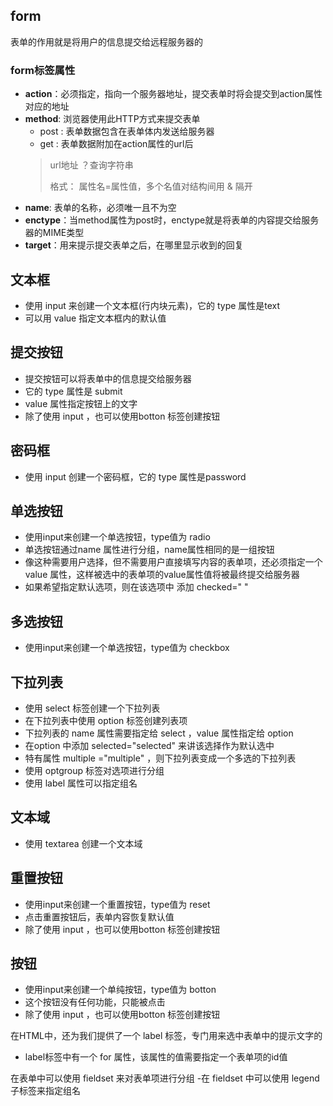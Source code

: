 ## form
表单的作用就是将用户的信息提交给远程服务器的

### form标签属性
- **action**：必须指定，指向一个服务器地址，提交表单时将会提交到action属性对应的地址
- **method**: 浏览器使用此HTTP方式来提交表单
  - post : 表单数据包含在表单体内发送给服务器
  - get : 表单数据附加在action属性的url后
  > url地址 ？查询字符串
  > 
  > 格式： 属性名=属性值，多个名值对结构间用 & 隔开
- **name**: 表单的名称，必须唯一且不为空
- **enctype**：当method属性为post时，enctype就是将表单的内容提交给服务器的MIME类型
- **target**：用来提示提交表单之后，在哪里显示收到的回复


## 文本框
- 使用 input 来创建一个文本框(行内块元素)，它的 type 属性是text
- 可以用 value 指定文本框内的默认值
## 提交按钮
- 提交按钮可以将表单中的信息提交给服务器
- 它的 type 属性是 submit
- value 属性指定按钮上的文字
- 除了使用 input ，也可以使用botton 标签创建按钮
## 密码框
- 使用 input 创建一个密码框，它的 type 属性是password
## 单选按钮
- 使用input来创建一个单选按钮，type值为 radio
- 单选按钮通过name 属性进行分组，name属性相同的是一组按钮
- 像这种需要用户选择，但不需要用户直接填写内容的表单项，还必须指定一个 value 属性，这样被选中的表单项的value属性值将被最终提交给服务器
- 如果希望指定默认选项，则在该选项中 添加 checked=" " 
## 多选按钮
- 使用input来创建一个单选按钮，type值为 checkbox
## 下拉列表
- 使用 select 标签创建一个下拉列表
- 在下拉列表中使用 option 标签创建列表项
- 下拉列表的 name 属性需要指定给 select ，value 属性指定给 option
- 在option 中添加 selected="selected" 来讲该选择作为默认选中
- 特有属性  multiple ="multiple" ，则下拉列表变成一个多选的下拉列表
- 使用 optgroup 标签对选项进行分组
- 使用 label 属性可以指定组名
## 文本域
- 使用 textarea 创建一个文本域
## 重置按钮
- 使用input来创建一个重置按钮，type值为 reset
- 点击重置按钮后，表单内容恢复默认值
- 除了使用 input ，也可以使用botton 标签创建按钮
## 按钮
- 使用input来创建一个单纯按钮，type值为 botton
- 这个按钮没有任何功能，只能被点击
- 除了使用 input ，也可以使用botton 标签创建按钮

在HTML中，还为我们提供了一个 label 标签，专门用来选中表单中的提示文字的
- label标签中有一个 for 属性，该属性的值需要指定一个表单项的id值

在表单中可以使用 fieldset 来对表单项进行分组 
-在 fieldset 中可以使用 legend 子标签来指定组名
